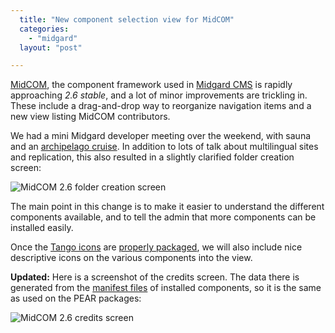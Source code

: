 ```yaml
---
  title: "New component selection view for MidCOM"
  categories: 
    - "midgard"
  layout: "post"

---
```

[MidCOM][1], the component framework used in [Midgard CMS][2] is rapidly approaching _2.6 stable_, and a lot of minor improvements are trickling in. These include a drag-and-drop way to reorganize navigation items and a new view listing MidCOM contributors.

We had a mini Midgard developer meeting over the weekend, with sauna and an [archipelago cruise][3]. In addition to lots of talk about multilingual sites and replication, this also resulted in a slightly clarified folder creation screen:

![MidCOM 2.6 folder creation screen](https://d2vqpl3tx84ay5.cloudfront.net/midcom-2.6-create-folder-small.jpg)

The main point in this change is to make it easier to understand the different components available, and to tell the admin that more components can be installed easily.

Once the [Tango icons][4] are [properly packaged][5], we will also include nice descriptive icons on the various components into the view.

__Updated:__ Here is a screenshot of the credits screen. The data there is generated from the [manifest files][6] of installed components, so it is the same as used on the PEAR packages:

![MidCOM 2.6 credits screen](https://d2vqpl3tx84ay5.cloudfront.net/midcom-2.6-credits-small.jpg)

[1]: http://www.midgard-project.org/documentation/midcom/
[2]: http://www.midgard-project.org/midgard/1.7/
[3]: http://www.msjlruneberg.fi/index_eng.html
[4]: http://tango.freedesktop.org/Tango_Icon_Library
[5]: http://bergie.iki.fi/blog/big-changes-in-the-midcom-project/
[6]: http://www.midgard-project.org/midcom-permalink-a49e6562d06a3ce713e88e268ca66ab0
